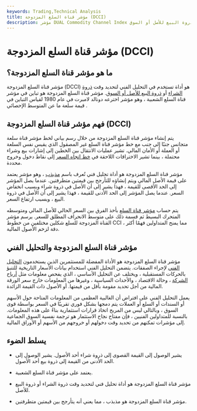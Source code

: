```yaml
---
keywords: Trading,Technical Analysis
title: مؤشر قناة السلع المزدوجة (DCCI)
description: مؤشر DUAL Commodity Channel Index هو طريقة مستخدمة في التحليل الفني لتحديد وقت ذروة الشراء أو ذروة البيع للأصل أو السوق.
---
```


# مؤشر قناة السلع المزدوجة (DCCI)
## ما هو مؤشر قناة السلع المزدوجة؟

مؤشر قناة السلع المزدوجة (DCCI) هو أداة تستخدم في التحليل الفني لتحديد وقت [ذروة الشراء](/overbought) أو [ذروة البيع للأصل أو السوق](/oversold). مؤشر قناة السلع المزدوجة هو تباين في مؤشر قناة السلع الشعبية ، وهو مؤشر اخترعه دونالد لامبرت في عام 1980 لقياس التباين في قيمة سلعة ما عن المتوسط الإحصائي .

## فهم مؤشر قناة السلع المزدوجة (DCCI)

يتم إنشاء مؤشر قناة السلع المزدوجة من خلال رسم بياني لخط مؤشر قناة سلعة متجانس جنبًا إلى جنب مع خط مؤشر قناة السلع غير المصقول الذي يقيس نفس السلعة أو العملة أو الأمان المالي. تشير عمليات الانتقال بين الخطين إلى إشارات بيع وشراء محتملة ، بينما تشير الاختراقات اللاحقة في [خط اتجاه السعر](/trendline) إلى نقاط دخول وخروج محددة.

مؤشر قناة السلع المزدوجة هو أداة تحليل فني تُعرف باسم [مذبذب](/oscillator) ، وهو مؤشر يعتمد على قيمة الأصل المالي ويتم إنشاؤه للتأرجح بين قيمتين متطرفتين. عندما يصل المؤشر إلى الحد الأقصى للقيمة ، فهذا يشير إلى أن الأصل في ذروة شراء وبسبب انخفاض السعر. عندما يصل المؤشر إلى الحد الأدنى للقيمة ، فهذا يشير إلى أن الأصل في ذروة البيع ، وبسبب ارتفاع السعر.

يتم حساب [مؤشر قناة السلع](/commoditychannelindex) بأخذ الفرق بين السعر الحالي للأصل المالي ومتوسطه المتحرك البسيط ثم قسمة ذلك على متوسط الانحراف المطلق للسعر. يرسم مؤشر القناة المزدوجة للسلع شكلين مختلفين من خطوط CCI ، مما يمنح المتداولين فهمًا أكثر دقة لزخم الأصول المالية.

## مؤشر قناة السلع المزدوجة والتحليل الفني

مؤشر قناة السلع المزدوجة هو الأداة المفضلة للمستثمرين الذين يستخدمون [التحليل الفني](/technicalanalysis) لإجراء الصفقات. يتضمن التحليل الفني استخدام بيانات الأسعار التاريخية للتنبؤ بالحركات المستقبلية ، ويختلف عن التحليل الأساسي ، الذي يفحص معلومات مثل [أرباح الشركة](/earnings) ، وحالة الاقتصاد ، والأحداث السياسية ، وغيرها من المعلومات خارج سعر الورقة المالية من أجل تحديد مقومة بأقل من قيمتها. أو الأصول ذات القيمة الزائدة.

يعمل التحليل الفني على افتراض أن الغالبية العظمى من المعلومات المتاحة حول الأسهم أو السندات أو السلع أو العملات يتم دمجها بشكل فوري تقريبًا في السعر بواسطة قوى السوق ، وبالتالي ليس من المربح اتخاذ قرارات استثمارية بناءً على هذه المعلومات. بالنسبة للمتداولين الفنيين ، فإن مفتاح نجاح الاستثمار هو ترجمة نفسية السوق الجماعية إلى مؤشرات تمكنهم من تحديد وقت دخولهم أو خروجهم من الأسهم أو الأوراق المالية.

## يسلط الضوء

- يشير الوصول إلى القيمة القصوى إلى ذروة شراء أحد الأصول. يشير الوصول إلى الحد الأدنى من القيمة إلى ذروة بيع أحد الأصول.

- يعتمد على مؤشر قناة السلع الشعبية.

- مؤشر قناة السلع المزدوجة هو أداة تحليل فني لتحديد وقت ذروة الشراء أو ذروة البيع للأصل.

- مؤشر قناة السلع المزدوجة هو مذبذب ، مما يعني أنه يتأرجح بين قيمتين متطرفتين.

